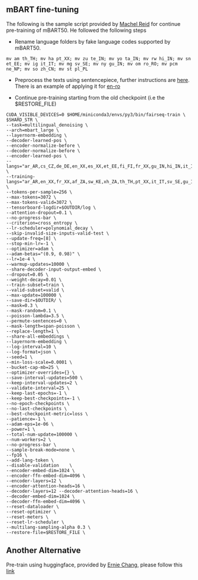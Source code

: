 ## mBART fine-tuning
The following is the sample script provided by [Machel Reid](https://machelreid.github.io/) for continue pre-training of mBART50. He followed the following steps

- Rename language folders by fake language codes supported by mBART50. 

```
mv am th_TH; mv ha pt_XX; mv zu te_IN; mv yo ta_IN; mv rw hi_IN; mv sn et_EE; mv ig it_IT; mv mg sv_SE; mv ny gu_IN; mv om ro_RO; mv pcm ne_NP; mv so zh_CN; mv st pl_PL
```
- Preprocess the texts using sentencepiece, further instructions are [here](https://github.com/facebookresearch/fairseq/tree/main/examples/multilingual#mbart50-models). There is an example of applying it for [en-ro](https://github.com/facebookresearch/fairseq/tree/main/examples/mbart)

- Continue pre-training starting from the old checkpoint (i.e the $RESTORE_FILE)

```
CUDA_VISIBLE_DEVICES=0 $HOME/miniconda3/envs/py3/bin/fairseq-train \
$SHARD_STR \
--task=multilingual_denoising \
--arch=mbart_large \
--layernorm-embedding \
--decoder-learned-pos \
--encoder-normalize-before \
--decoder-normalize-before \
--encoder-learned-pos \
--langs="ar_AR,cs_CZ,de_DE,en_XX,es_XX,et_EE,fi_FI,fr_XX,gu_IN,hi_IN,it_IT,ja_XX,kk_KZ,ko_KR,lt_LT,lv_LV,my_MM,ne_NP,nl_XX,ro_RO,ru_RU,si_LK,tr_TR,vi_VN,zh_CN,af_ZA,az_AZ,bn_IN,fa_IR,he_IL,hr_HR,id_ID,ka_GE,km_KH,mk_MK,ml_IN,mn_MN,mr_IN,pl_PL,ps_AF,pt_XX,sv_SE,sw_KE,ta_IN,te_IN,th_TH,tl_XX,uk_UA,ur_PK,xh_ZA,gl_ES,sl_SI" \
--training-langs="ar_AR,en_XX,fr_XX,af_ZA,sw_KE,xh_ZA,th_TH,pt_XX,it_IT,sv_SE,gu_IN,ro_RO,ne_NP,hi_IN,et_EE,zh_CN,pl_PL,ta_IN,te_IN" \
--tokens-per-sample=256 \
--max-tokens=3072 \
--max-tokens-valid=3072 \
--tensorboard-logdir=$OUTDIR/log \
--attention-dropout=0.1 \
--no-progress-bar \
--criterion=cross_entropy \
--lr-scheduler=polynomial_decay \
--skip-invalid-size-inputs-valid-test \
--update-freq=[8] \
--stop-min-lr=-1 \
--optimizer=adam \
--adam-betas="(0.9, 0.98)" \
--lr=1e-4 \
--warmup-updates=10000 \
--share-decoder-input-output-embed \
--dropout=0.05 \
--weight-decay=0.01 \
--train-subset=train \
--valid-subset=valid \
--max-update=100000 \
--save-dir=$OUTDIR/ \
--mask=0.3 \
--mask-random=0.1 \
--poisson-lambda=3.5 \
--permute-sentences=0 \
--mask-length=span-poisson \
--replace-length=1 \
--share-all-embeddings \
--layernorm-embedding \
--log-interval=10 \
--log-format=json \
--seed=1 \
--min-loss-scale=0.0001 \
--bucket-cap-mb=25 \
--optimizer-overrides={} \
--save-interval-updates=500 \
--keep-interval-updates=2 \
--validate-interval=25 \
--keep-last-epochs=-1 \
--keep-best-checkpoints=-1 \
--no-epoch-checkpoints \
--no-last-checkpoints \
--best-checkpoint-metric=loss \
--patience=-1 \
--adam-eps=1e-06 \
--power=1 \
--total-num-update=100000 \
--num-workers=2 \
--no-progress-bar \
--sample-break-mode=none \
--fp16 \
--add-lang-token \
--disable-validation    \
--encoder-embed-dim=1024 \
--encoder-ffn-embed-dim=4096 \
--encoder-layers=12 \
--encoder-attention-heads=16 \
--decoder-layers=12 --decoder-attention-heads=16 \
--decoder-embed-dim=1024 \
--decoder-ffn-embed-dim=4096 \
--reset-dataloader \
--reset-optimizer \
--reset-meters \
--reset-lr-scheduler \
--multilang-sampling-alpha 0.3 \
--restore-file=$RESTORE_FILE \

```

## Another Alternative
Pre-train using huggingface, provided by [Ernie Chang](https://scholar.google.com/citations?user=FbR5cAMAAAAJ&hl=en), please follow this [link](https://gitlab.com/erniecyc/finetune-scripts/-/tree/main/)
